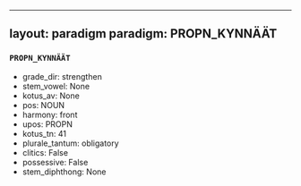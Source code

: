 
---
layout: paradigm
paradigm: PROPN_KYNNÄÄT
---
### ` PROPN_KYNNÄÄT `


* grade_dir: strengthen
* stem_vowel: None
* kotus_av: None
* pos: NOUN
* harmony: front
* upos: PROPN
* kotus_tn: 41
* plurale_tantum: obligatory
* clitics: False
* possessive: False
* stem_diphthong: None
